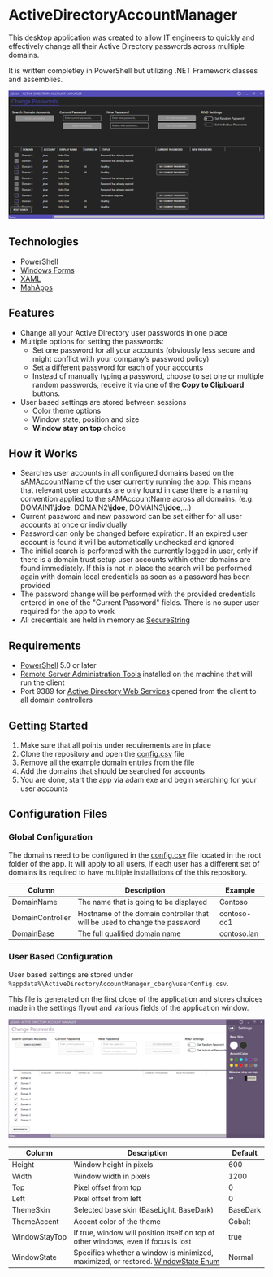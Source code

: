 # ActiveDirectoryAccountManager

This desktop application was created to allow IT engineers to quickly and effectively change all their Active Directory passwords across multiple domains.

It is written completley in PowerShell but utilizing .NET Framework classes and assemblies.

![Application Image](https://raw.githubusercontent.com/ChrisLeeBearger/ActiveDirectoryAccountManager/master/doc/app_image_01.png)

## Technologies

* [PowerShell](https://docs.microsoft.com/en-us/PowerShell/)
* [Windows Forms](https://docs.microsoft.com/en-us/dotnet/api/system.windows.forms)
* [XAML](https://docs.microsoft.com/en-us/visualstudio/xaml-tools/xaml-overview)
* [MahApps](https://mahapps.com/)

## Features

* Change all your Active Directory user passwords in one place
* Multiple options for setting the passwords:
  * Set one password for all your accounts (obviously less secure and might conflict with your company’s password policy)
  * Set a different password for each of your accounts
  * Instead of manually typing a password, choose to set one or multiple random passwords, receive it via one of the **Copy to Clipboard** buttons.
* User based settings are stored between sessions
  * Color theme options
  * Window state, position and size
  * **Window stay on top** choice

## How it Works

* Searches user accounts in all configured domains based on the [sAMAccountName](https://docs.microsoft.com/en-us/windows/win32/ad/naming-properties#samaccountname) of the user currently running the app. This means that relevant user accounts are only found in case there is a naming convention applied to the sAMAccountName across all domains. (e.g.  DOMAIN1\\**jdoe**, DOMAIN2\\**jdoe**, DOMAIN3\\**jdoe**,...)
* Current password and new password can be set either for all user accounts at once or individually
* Password can only be changed before expiration. If an expired user account is found it will be automatically unchecked and ignored
* The initial search is performed with the currently logged in user, only if there is a domain trust setup user accounts within other domains are found immediately. If this is not in place the search will be performed again with domain local credentials as soon as a password has been provided
* The password change will be performed with the provided credentials entered in one of the "Current Password" fields. There is no super user required for the app to work
* All credentials are held in memory as [SecureString](https://docs.microsoft.com/en-us/dotnet/api/system.security.securestring)

## Requirements
* [PowerShell](https://docs.microsoft.com/en-us/PowerShell/) 5.0 or later
* [Remote Server Administration Tools](https://docs.microsoft.com/en-us/windows-server/remote/remote-server-administration-tools) installed on the machine that will run the client
* Port 9389 for [Active Directory Web Services](https://docs.microsoft.com/en-us/troubleshoot/windows-server/networking/service-overview-and-network-port-requirements#system-services-ports) opened from the client to all domain controllers

## Getting Started
1. Make sure that all points under requirements are in place
2. Clone the repository and open the [config.csv](https://github.com/ChrisLeeBearger/ActiveDirectoryAccountManager/blob/master/config.csv) file
3. Remove all the example domain entries from the file
4. Add the domains that should be searched for accounts
5. You are done, start the app via adam.exe and begin searching for your user accounts

## Configuration Files

### Global Configuration

The domains need to be configured in the [config.csv](https://github.com/ChrisLeeBearger/ActiveDirectoryAccountManager/blob/master/config.csv) file located in the root folder of the app. It will apply to all users, if each user has a different set of domains its required to have multiple installations of the this repository.

|Column| Description | Example |
| ------------- | ------------- | ------------- | 
| DomainName  | The name that is going to be displayed | Contoso |
| DomainController  | Hostname of the domain controller that will be used to change the password | contoso-dc1 |
| DomainBase  | The full qualified domain name  | contoso.lan |

### User Based Configuration

User based settings are stored under `%appdata%\ActiveDirectoryAccountManager_cberg\userConfig.csv`.

This file is generated on the first close of the application and stores choices made in the settings flyout and various fields of the application window.

![Settings Image](https://raw.githubusercontent.com/ChrisLeeBearger/ActiveDirectoryAccountManager/master/doc/app_image_02_settings.png)

|Column| Description | Default |
| ------------- | ------------- | ------------- | 
| Height  | Window height in pixels | 600 |
| Width  | Window width in pixels | 1200 |
| Top  | Pixel offset from top  | 0 |
| Left  | Pixel offset from left  | 0 |
| ThemeSkin  | Selected base skin (BaseLight, BaseDark) | BaseDark |
| ThemeAccent  | Accent color of the theme  | Cobalt |
| WindowStayTop  | If true, window will position itself on top of other windows, even if focus is lost  | true |
| WindowState  | Specifies whether a window is minimized, maximized, or restored. [WindowState Enum](https://docs.microsoft.com/en-us/dotnet/api/system.windows.windowstate)  | Normal |
